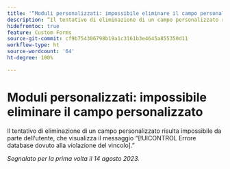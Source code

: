 ```yaml
---
title: '“Moduli personalizzati: impossibile eliminare il campo personalizzato”'
description: “Il tentativo di eliminazione di un campo personalizzato risulta impossibile da parte dell‘utente, che visualizza il messaggio Errore database dovuto alla violazione del vincolo.”
hidefromtoc: true
feature: Custom Forms
source-git-commit: cf9b754306798b19a1c3161b3e4645a855350d11
workflow-type: ht
source-wordcount: '64'
ht-degree: 100%

---
```



# Moduli personalizzati: impossibile eliminare il campo personalizzato

Il tentativo di eliminazione di un campo personalizzato risulta impossibile da parte dell‘utente, che visualizza il messaggio “[!UICONTROL Errore database dovuto alla violazione del vincolo].”

_Segnalato per la prima volta il 14 agosto 2023._

